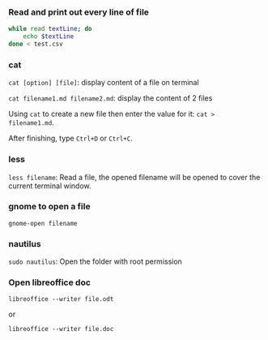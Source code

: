 ### Read and print out every line of file

```sh
while read textLine; do    
    echo $textLine    
done < test.csv
```

### cat

``cat [option] [file]``: display content of a file on terminal

``cat filename1.md filename2.md``: display the content of 2 files

Using ``cat`` to create a new file then enter the value for it: ``cat > filename1.md``.

After finishing, type ``Ctrl+D`` or ``Ctrl+C``.

### less

``less filename``: Read a file, the opened filename will be opened to cover the current terminal window.

### gnome to open a file

```shell
gnome-open filename
```

### nautilus

``sudo nautilus``: Open the folder with root permission

### Open libreoffice doc

```shell
libreoffice --writer file.odt
```

or 

```shell
libreoffice --writer file.doc
```